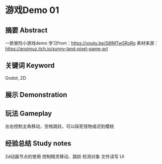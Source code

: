 # 游戏Demo 01

## 摘要 Abstract
一款冒险小游戏demo
学习from：https://youtu.be/S8lMTwSRoRg
素材来源：https://ansimuz.itch.io/sunny-land-pixel-game-art

## 关键词 Keyword
Godot, 2D
## 展示 Demonstration

## 玩法 Gameplay
左右控制主角移动，空格跳跃，可以踩死怪物或迟到樱桃

## 经验总结 Study notes
2d动画节点的使用
控制精灵移动、跳跃
检测对象
文件读写
UI